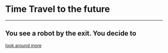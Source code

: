 # Time Travel to the future
---
## You see a robot by the exit. You decide to     
  
[look around more](story-3.md)